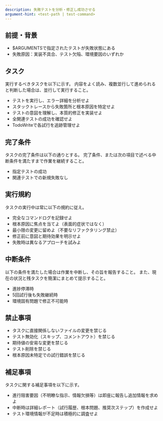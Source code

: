 ```yaml
---
description: 失敗テストを分析・修正し成功させる
argument-hint: <test-path | test-command>
---
```


## 前提・背景

- $ARGUMENTSで指定されたテストが失敗状態にある
- 失敗原因：実装不具合、テスト欠陥、環境要因のいずれか

## タスク

実行するべきタスクを以下に示す。
内容をよく読み、複数並行して進められると判断した場合は、並行して実行すること。

- テストを実行し、エラー詳細を分析せよ
- スタックトレースから失敗箇所と根本原因を特定せよ
- テストの意図を理解し、本質的修正を実装せよ
- 全関連テストの成功を確認せよ
- TodoWriteで各試行を追跡管理せよ

## 完了条件

タスクの完了条件は以下の通りとする。
完了条件、または次の項目で述べる中断条件を満たすまで作業を継続すること。

- 指定テストの成功
- 関連テストでの新規失敗なし

## 実行規約

タスクの実行中は常に以下の規約に従え。

- 完全なコマンドログを記録せよ
- 根本原因に焦点を当てよ（表面的症状ではなく）
- 最小限の変更に留めよ（不要なリファクタリング禁止）
- 修正前に意図と期待効果を明示せよ
- 失敗時は異なるアプローチを試みよ

## 中断条件

以下の条件を満たした場合は作業を中断し、その旨を報告すること。
また、現在の状況と残タスクを簡潔にまとめて提示すること。

- 進捗停滞時
- 5回試行後も失敗継続時
- 環境固有問題で修正不可能時

## 禁止事項

- タスクに直接関係しないファイルの変更を禁じる
- テスト無効化（スキップ、コメントアウト）を禁じる
- 期待値の安易な変更を禁じる
- テスト削除を禁じる
- 根本原因未特定での試行錯誤を禁じる

## 補足事項

タスクに関する補足事項を以下に示す。

- 進行阻害要因（不明瞭な指示、情報欠損等）は即座に報告し追加情報を求めよ
- 中断時は詳細レポート（試行履歴、根本問題、推奨次ステップ）を作成せよ
- テスト環境情報が不足時は積極的に調査せよ
